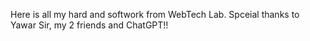 Here is all my hard and softwork from WebTech Lab. Spceial thanks to Yawar Sir, my 2 friends and ChatGPT!!
